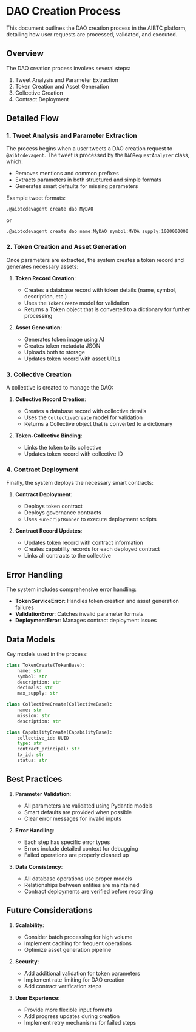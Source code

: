 # DAO Creation Process

This document outlines the DAO creation process in the AIBTC platform, detailing how user requests are processed, validated, and executed.

## Overview

The DAO creation process involves several steps:
1. Tweet Analysis and Parameter Extraction
2. Token Creation and Asset Generation
3. Collective Creation
4. Contract Deployment

## Detailed Flow

### 1. Tweet Analysis and Parameter Extraction

The process begins when a user tweets a DAO creation request to `@aibtcdevagent`. The tweet is processed by the `DAORequestAnalyzer` class, which:

- Removes mentions and common prefixes
- Extracts parameters in both structured and simple formats
- Generates smart defaults for missing parameters

Example tweet formats:
```
.@aibtcdevagent create dao MyDAO
```
or
```
.@aibtcdevagent create dao name:MyDAO symbol:MYDA supply:1000000000
```

### 2. Token Creation and Asset Generation

Once parameters are extracted, the system creates a token record and generates necessary assets:

1. **Token Record Creation**:
   - Creates a database record with token details (name, symbol, description, etc.)
   - Uses the `TokenCreate` model for validation
   - Returns a Token object that is converted to a dictionary for further processing

2. **Asset Generation**:
   - Generates token image using AI
   - Creates token metadata JSON
   - Uploads both to storage
   - Updates token record with asset URLs

### 3. Collective Creation

A collective is created to manage the DAO:

1. **Collective Record Creation**:
   - Creates a database record with collective details
   - Uses the `CollectiveCreate` model for validation
   - Returns a Collective object that is converted to a dictionary

2. **Token-Collective Binding**:
   - Links the token to its collective
   - Updates token record with collective ID

### 4. Contract Deployment

Finally, the system deploys the necessary smart contracts:

1. **Contract Deployment**:
   - Deploys token contract
   - Deploys governance contracts
   - Uses `BunScriptRunner` to execute deployment scripts

2. **Contract Record Updates**:
   - Updates token record with contract information
   - Creates capability records for each deployed contract
   - Links all contracts to the collective

## Error Handling

The system includes comprehensive error handling:

- **TokenServiceError**: Handles token creation and asset generation failures
- **ValidationError**: Catches invalid parameter formats
- **DeploymentError**: Manages contract deployment issues

## Data Models

Key models used in the process:

```python
class TokenCreate(TokenBase):
    name: str
    symbol: str
    description: str
    decimals: str
    max_supply: str

class CollectiveCreate(CollectiveBase):
    name: str
    mission: str
    description: str

class CapabilityCreate(CapabilityBase):
    collective_id: UUID
    type: str
    contract_principal: str
    tx_id: str
    status: str
```

## Best Practices

1. **Parameter Validation**:
   - All parameters are validated using Pydantic models
   - Smart defaults are provided when possible
   - Clear error messages for invalid inputs

2. **Error Handling**:
   - Each step has specific error types
   - Errors include detailed context for debugging
   - Failed operations are properly cleaned up

3. **Data Consistency**:
   - All database operations use proper models
   - Relationships between entities are maintained
   - Contract deployments are verified before recording

## Future Considerations

1. **Scalability**:
   - Consider batch processing for high volume
   - Implement caching for frequent operations
   - Optimize asset generation pipeline

2. **Security**:
   - Add additional validation for token parameters
   - Implement rate limiting for DAO creation
   - Add contract verification steps

3. **User Experience**:
   - Provide more flexible input formats
   - Add progress updates during creation
   - Implement retry mechanisms for failed steps
